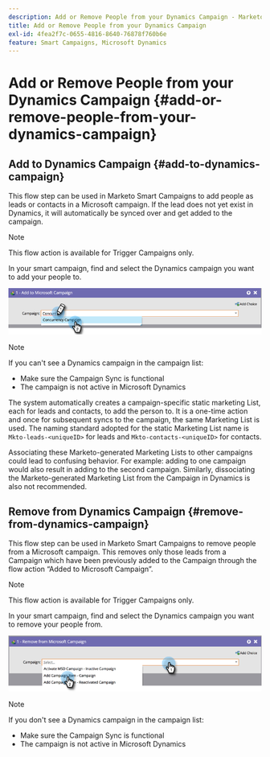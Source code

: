 ```yaml
---
description: Add or Remove People from your Dynamics Campaign - Marketo Docs - Product Documentation
title: Add or Remove People from your Dynamics Campaign
exl-id: 4fea2f7c-0655-4816-8640-76878f760b6e
feature: Smart Campaigns, Microsoft Dynamics
---
```

# Add or Remove People from your Dynamics Campaign {#add-or-remove-people-from-your-dynamics-campaign}

## Add to Dynamics Campaign {#add-to-dynamics-campaign}

This flow step can be used in Marketo Smart Campaigns to add people as leads or contacts in a Microsoft campaign. If the lead does not yet exist in Dynamics, it will automatically be synced over and get added to the campaign.

>[!NOTE]
>
>This flow action is available for Trigger Campaigns only.

In your smart campaign, find and select the Dynamics campaign you want to add your people to.

![](assets/add-or-remove-people-from-your-dynamics-campaign-1.png)

>[!NOTE]
>
>If you can't see a Dynamics campaign in the campaign list:
>
>* Make sure the Campaign Sync is functional
>* The campaign is not active in Microsoft Dynamics

The system automatically creates a campaign-specific static marketing List, each for leads and contacts, to add the person to. It is a one-time action and once for subsequent syncs to the campaign, the same Marketing List is used. The naming standard adopted for the static Marketing List name is `Mkto-leads-<uniqueID>` for leads and `Mkto-contacts-<uniqueID>` for contacts.

Associating these Marketo-generated Marketing Lists to other campaigns could lead to confusing behavior. For example: adding to one campaign would also result in adding to the second campaign. Similarly, dissociating the Marketo-generated Marketing List from the Campaign in Dynamics is also not recommended.

## Remove from Dynamics Campaign {#remove-from-dynamics-campaign}

This flow step can be used in Marketo Smart Campaigns to remove people from a Microsoft campaign. This removes only those leads from a Campaign which have been previously added to the Campaign through the flow action “Added to Microsoft Campaign”.  

>[!NOTE]
>
>This flow action is available for Trigger Campaigns only.

In your smart campaign, find and select the Dynamics campaign you want to remove your people from.

![](assets/add-or-remove-people-from-your-dynamics-campaign-2.png)

>[!NOTE]
>
>If you don't see a Dynamics campaign in the campaign list:
>
>* Make sure the Campaign Sync is functional
>* The campaign is not active in Microsoft Dynamics
